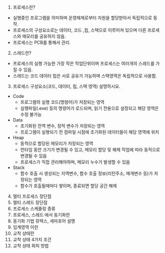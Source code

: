 1. 프로세스란?
- 실행중인 프로그램을 의미하며 운영체제로부터 자원을 할당받아서 독립적으로 동작.
- 프로세스의 구성요소로는 데이터, 코드 ,힙, 스택으로 이루어져 있으며 다른 프로세스와 메모리를 공유하지 않음.
- 프로세스는 PCB를 통해서 관리.

2. 스레드란?
- 프로세스의 실행 가능한 가장 작은 작업단위이며 프로세스는 여러개의 스레드를 가질 수 있음.
- 스레드는 코드 데이터 힙은 서로 공유가 가능하며 스택영역은 독립적으로 사용함.
  
3. 프로세스 구성요소(코드, 데이터, 힙, 스택 영역) 설명하시요.
- Code
  + 프로그램의 실행 코드(명령어)가 저장되는 영역
  + 실행파일(.exe) 등의 명령어가 로드되며, 읽기 전용으로 설정되고 해당 영역은 수정 불가능
- Data
  + 초기화된 전역 변수, 정적 변수가 저장되는 영역
  + 프로그램이 실행되기 전 컴파일 시점에 초기화된 데이터들이 해당 영역에 위치
- Heap
  + 동적으로 할당된 메모리가 저장되는 영역
  + 런타임 동안 크기가 변경될 수 있고, 메모리 할당 및 해제 작업에 따라 동적으로 변경될 수 있음
  + 프로세스가 직접 관리해야하며, 메모리 누수가 발생할 수 있음
- Stack
  + 함수 호출 시 생성되는 지역변수, 함수 호출 정보(리턴주소, 매개변수 등)가 저정되는 영역
  + 함수가 호출될때마다 쌓이며, 종료되면 할당 공간 해제

4. 멀티 프로세스 장단점
5. 멀티 스레드 장단점
6. 프로세스 스케줄링 종류
7. 프로세스, 스레드 에서 동기화란
8. 동기화 기법 뮤텍스, 세마포어 설명
9. 임계영역 이란
10. 교착 상태란
11. 교착 상태 4가지 조건
12. 교착 상태 회피 방법
